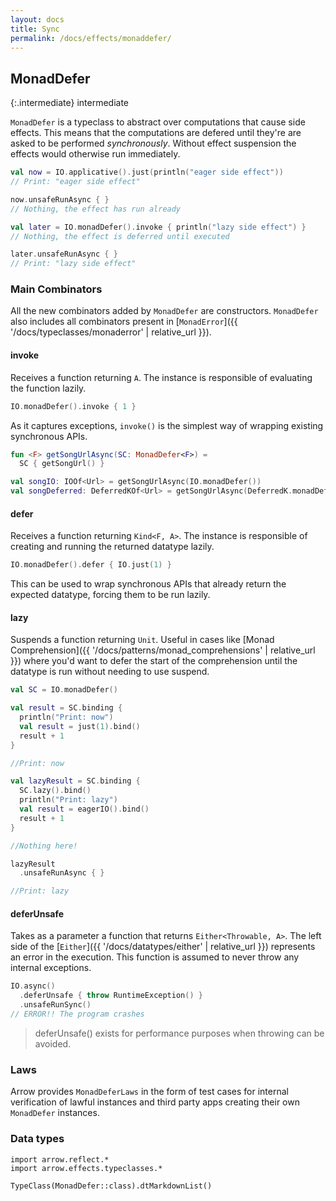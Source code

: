 ```yaml
---
layout: docs
title: Sync
permalink: /docs/effects/monaddefer/
---
```


## MonadDefer

{:.intermediate}
intermediate

`MonadDefer` is a typeclass to abstract over computations that cause side effects. This means that the computations are defered until they're are asked to be performed *synchronously*. Without effect suspension the effects would otherwise run immediately.

```kotlin
val now = IO.applicative().just(println("eager side effect"))
// Print: "eager side effect"

now.unsafeRunAsync { }
// Nothing, the effect has run already

val later = IO.monadDefer().invoke { println("lazy side effect") }
// Nothing, the effect is deferred until executed

later.unsafeRunAsync { }
// Print: "lazy side effect"
```

### Main Combinators

All the new combinators added by `MonadDefer` are constructors. `MonadDefer` also includes all combinators present in [`MonadError`]({{ '/docs/typeclasses/monaderror' | relative_url }}).

#### invoke

Receives a function returning `A`. The instance is responsible of evaluating the function lazily.

```kotlin
IO.monadDefer().invoke { 1 }
```

As it captures exceptions, `invoke()` is the simplest way of wrapping existing synchronous APIs.

```kotlin
fun <F> getSongUrlAsync(SC: MonadDefer<F>) =
  SC { getSongUrl() }

val songIO: IOOf<Url> = getSongUrlAsync(IO.monadDefer())
val songDeferred: DeferredKOf<Url> = getSongUrlAsync(DeferredK.monadDefer())
```

#### defer

Receives a function returning `Kind<F, A>`. The instance is responsible of creating and running the returned datatype lazily.

```kotlin
IO.monadDefer().defer { IO.just(1) }
```

This can be used to wrap synchronous APIs that already return the expected datatype, forcing them to be run lazily.

#### lazy

Suspends a function returning `Unit`.
Useful in cases like [Monad Comprehension]({{ '/docs/patterns/monad_comprehensions' | relative_url }}) where you'd want to defer the start of the comprehension until the datatype is run without needing to use suspend.

```kotlin
val SC = IO.monadDefer()

val result = SC.binding {
  println("Print: now")
  val result = just(1).bind()
  result + 1
}

//Print: now

val lazyResult = SC.binding {
  SC.lazy().bind()
  println("Print: lazy")
  val result = eagerIO().bind()
  result + 1
}

//Nothing here!

lazyResult
  .unsafeRunAsync { }

//Print: lazy
```

#### deferUnsafe

Takes as a parameter a function that returns `Either<Throwable, A>`.
The left side of the [`Either`]({{ '/docs/datatypes/either' | relative_url }}) represents an error in the execution.
This function is assumed to never throw any internal exceptions.

```kotlin
IO.async()
  .deferUnsafe { throw RuntimeException() }
  .unsafeRunSync()
// ERROR!! The program crashes
```

> deferUnsafe() exists for performance purposes when throwing can be avoided.

### Laws

Arrow provides `MonadDeferLaws` in the form of test cases for internal verification of lawful instances and third party apps creating their own `MonadDefer` instances.

### Data types

```kotlin:ank:replace
import arrow.reflect.*
import arrow.effects.typeclasses.*

TypeClass(MonadDefer::class).dtMarkdownList()
```

